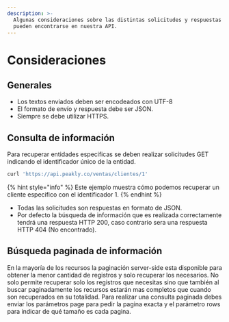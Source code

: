 ```yaml
---
description: >-
  Algunas consideraciones sobre las distintas solicitudes y respuestas que
  pueden encontrarse en nuestra API.
---
```


# Consideraciones

## Generales

* Los textos enviados deben ser encodeados con UTF-8
* El formato de envío y respuesta debe ser JSON.
* Siempre se debe utilizar HTTPS.

## Consulta de información

Para recuperar entidades especificas se deben realizar solicitudes GET indicando el identificador único de la entidad.

```javascript
curl 'https://api.peakly.co/ventas/clientes/1'
```

{% hint style="info" %}
 Este ejemplo muestra cómo podemos recuperar un cliente especifico con el identificador 1.
{% endhint %}

* Todas las solicitudes son respuestas en formato de JSON.
* Por defecto la búsqueda de información que es realizada correctamente tendrá una respuesta HTTP 200, caso contrario sera una respuesta HTTP 404 \(No encontrado\).

## Búsqueda paginada de información

En la mayoría de los recursos la paginación server-side esta disponible para obtener la menor cantidad de registros y solo recuperar los necesarios. No solo permite recuperar solo los registros que necesitas sino que también al buscar paginadamente los recursos estarán mas completos que cuando son recuperados en su totalidad. Para realizar una  consulta paginada debes enviar los parámetros page para pedir la pagina exacta y el parámetro rows para indicar de qué tamaño es cada pagina.

